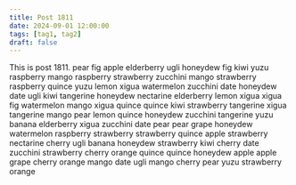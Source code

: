 ```yaml
---
title: Post 1811
date: 2024-09-01 12:00:00
tags: [tag1, tag2]
draft: false
---
```

This is post 1811.
pear
fig
apple
elderberry
ugli
honeydew
fig
kiwi
yuzu
raspberry
mango
raspberry
strawberry
zucchini
mango
strawberry
raspberry
quince
yuzu
lemon
xigua
watermelon
zucchini
date
honeydew
date
ugli
kiwi
tangerine
honeydew
nectarine
elderberry
lemon
xigua
xigua
fig
watermelon
mango
xigua
quince
quince
kiwi
strawberry
tangerine
xigua
tangerine
mango
pear
lemon
quince
honeydew
zucchini
tangerine
yuzu
banana
elderberry
xigua
zucchini
date
pear
pear
grape
honeydew
watermelon
raspberry
strawberry
strawberry
quince
apple
strawberry
nectarine
cherry
ugli
banana
honeydew
strawberry
kiwi
cherry
date
zucchini
strawberry
cherry
orange
quince
quince
honeydew
apple
apple
grape
cherry
orange
mango
date
ugli
mango
cherry
pear
yuzu
strawberry
orange
